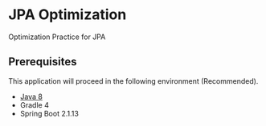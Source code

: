 # JPA Optimization

Optimization Practice for JPA

## Prerequisites
This application will proceed in the following environment (Recommended).
- [Java 8](https://www.oracle.com/technetwork/java/javase/downloads/jdk8-downloads-2133151.html)
- Gradle 4
- Spring Boot 2.1.13
